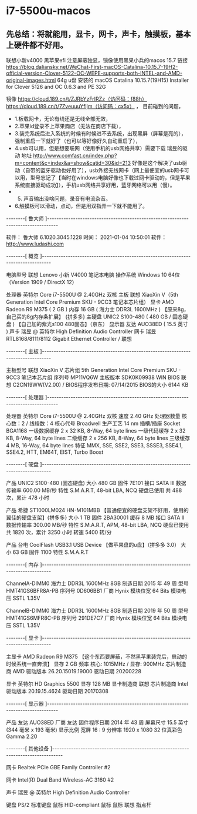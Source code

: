 # i7-5500u-macos
## 先总结：将就能用，显卡，网卡，声卡，触摸板，基本上硬件都不好用。
联想小新v4000 黑苹果efi 注意屏蔽独显，镜像使用黑果小兵的macos 15.7
链接
https://blog.daliansky.net/WeChat-First-macOS-Catalina-10.15.7-19H2-official-version-Clover-5122-OC-WEPE-supports-both-INTEL-and-AMD-original-images.html
64g u盘 安装的 macOS Catalina 10.15.7(19H15) Installer for Clover 5126 and OC 0.6.3 and PE 32G

镜像 https://cloud.189.cn/t/ZJRbYzFrIRZz（访问码：f88h）
https://cloud.189.cn/t/7ZveuuuYfIjm（访问码：cx5x）
，
目前碰到的问题， 
* 1.板载网卡，无论有线还是无线全部无效， 
* 2.苹果id登录不上苹果商店（无法在商店下载）， 
* 3.装完系统后进入系统的时候有时候进不去系统，出现黑屏（屏幕是亮的），强制重启一下就好了（也可以等好像好久自动重启了），
* 4.usb可以用，但是想要联网（使用手机的usb网络共享）需要下载 瑞昱的驱动 地址 http://www.comfast.cn/index.php?m=content&c=index&a=show&catid=30&id=213 好像是这个解决了usb驱动（自带的蓝牙驱动也好用了），usb外接无线网卡（网上最便宜的usb网卡可以用，型号忘记了【当时在windows电脑好像也下载过网卡驱动的，但是苹果系统直接驱动成功】），手机usb网络共享好用，蓝牙网络可以用（慢）。
* 5. 声音输出没啥问题，录音有电流杂音。
* 6.触摸板可以滑动，点动，但是用双指弄一下就不能用了。


--------[ 鲁大师 ]----------------------------------------------------------------------------------

  软件：                 鲁大师 6.1020.3045.1228
  时间：                 2021-01-04 10:50:01
  软件：                 http://www.ludashi.com

--------[ 概览 ]----------------------------------------------------------------------------------

  电脑型号               联想 Lenovo 小新 V4000 笔记本电脑
  操作系统               Windows 10 64位（Version 1909 / DirectX 12）

  处理器                 英特尔 Core i7-5500U @ 2.40GHz 双核
  主板                   联想 XiaoXin V（5th Generation Intel Core Premium SKU - 9CC3 笔记本芯片组）
  显卡                   AMD Radeon  R9 M375 ( 2 GB )
  内存                   16 GB ( 海力士 DDR3L 1600MHz )  【原来8g，自己买的8g内存条扩展】 {拼多多}
  主硬盘                  UNIC2 S100-480 ( 480 GB / 固态硬盘 ) 【自己加的紫光s100 480固态】（京东）
  显示器                 友达 AUO38ED ( 15.5 英寸  )
  声卡                   瑞昱  @ 英特尔 High Definition Audio Controller
  网卡                   瑞昱 RTL8168/8111/8112 Gigabit Ethernet Controller / 联想

--------[ 主板 ]----------------------------------------------------------------------------------

  主板型号               联想 XiaoXin V
  芯片组                 5th Generation Intel Core Premium SKU - 9CC3 笔记本芯片组
  序列号                 MP11VQ6W
  主板版本               SDK0K09938 WIN
  BIOS                   联想 C2CN19WW(V2.00)  /  BIOS程序发布日期: 07/14/2015
  BIOS的大小             6144 KB

--------[ 处理器 ]----------------------------------------------------------------------------------

  处理器                 英特尔 Core i7-5500U @ 2.40GHz 双核
  速度                   2.40 GHz
  处理器数量             核心数：2 / 线程数：4
  核心代号               Broadwell
  生产工艺               14 nm
  插槽/插座              Socket BGA1168
  一级数据缓存           2 x 32 KB, 8-Way, 64 byte lines
  一级代码缓存           2 x 32 KB, 8-Way, 64 byte lines
  二级缓存               2 x 256 KB, 8-Way, 64 byte lines
  三级缓存               4 MB, 16-Way, 64 byte lines
  特征                   MMX, SSE, SSE2, SSE3, SSSE3, SSE4.1, SSE4.2, HTT, EM64T, EIST, Turbo Boost

--------[ 硬盘 ]----------------------------------------------------------------------------------

  产品                   UNIC2 S100-480 (固态硬盘)
  大小                   480 GB
  固件                   7E101
  接口                   SATA III
  数据传输率             600.00 MB/秒
  特性                   S.M.A.R.T,  48-bit LBA,  NCQ
  硬盘已使用             共 488 次，累计 478 小时

  产品                   希捷 ST1000LM024 HN-M101MBB 【普通便宜的硬盘支架不好用，使用的翼佳的硬盘支架】{拼多多}
  大小                   1 TB
  固件                   2BA30001
  缓存                   8 MB
  接口                   SATA II
  数据传输率             300.00 MB/秒
  特性                   S.M.A.R.T,  APM,  48-bit LBA,  NCQ
  硬盘已使用             共 1820 次，累计 3250 小时
  转速                   5400 转/分

  产品                   台电  CoolFlash USB3.1 USB Device 【做苹果盘的u盘】（拼多多 3.0）
  大小                   63 GB
  固件                   1100
  特性                   S.M.A.R.T

--------[ 内存 ]----------------------------------------------------------------------------------

  ChannelA-DIMM0         海力士 DDR3L 1600MHz 8GB
  制造日期               2015 年 49 周
  型号                   HMT41GS6BFR8A-PB
  序列号                 0D606BB1
  厂商                   Hynix
  模块位宽               64 Bits
  模块电压               SSTL 1.35V

  ChannelB-DIMM0         海力士 DDR3L 1600MHz 8GB
  制造日期               2019 年 50 周
  型号                   HMT41GS6MFR8C-PB
  序列号                 291DE7C7
  厂商                   Hynix
  模块位宽               64 Bits
  模块电压               SSTL 1.35V

--------[ 显卡 ]----------------------------------------------------------------------------------

  主显卡                 AMD Radeon  R9 M375 【这个东西要屏蔽，不然黑苹果装完后，启动的时候系统一直奔溃】
  显存                   2 GB
  频率                   核心: 1015MHz / 显存: 900MHz
  芯片制造商             AMD
  驱动版本               26.20.15019.19000
  驱动日期               20200228

  显卡                   英特尔 HD Graphics 5500
  显存                   128 MB
  显卡制造商             联想
  芯片制造商             Intel
  驱动版本               20.19.15.4624
  驱动日期               20170308

--------[ 显示器 ]----------------------------------------------------------------------------------

  产品                   友达 AUO38ED
  厂商                   友达
  固件程序日期           2014 年 43 周
  屏幕尺寸               15.5 英寸 (344 毫米 x 193 毫米)
  显示比例               宽屏 16 : 9
  分辨率                 1920 x 1080 32 位真彩色
  Gamma                  2.20

--------[ 其他设备 ]----------------------------------------------------------------------------------

  网卡                   Realtek PCIe GBE Family Controller #2

  网卡                   Intel(R) Dual Band Wireless-AC 3160 #2

  声卡                   瑞昱  @ 英特尔 High Definition Audio Controller

  键盘                   PS/2 标准键盘
  鼠标                   HID-compliant 鼠标
  鼠标                   联想 指点杆
